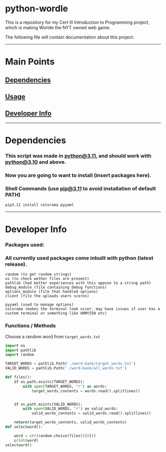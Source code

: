 # python-wordle
This is a repository for my Cert III Introduction to Programming project, which is making Worlde the NYT owned web game.

The following file will contain documentation about this project.

---

# Main Points

##  [Dependencies](#dependencies)
##  [Usage](./Instructions.md) 
##  [Developer Info](#developer-info)

---

# Dependencies

### This script was made in python@3.11, and should work with python@3.10 and above.
### Now you are going to want to install (insert packages here).

### Shell Commands (use pip@3.11 to avoid installation of default PATH)
```zsh
pip3.11 install colorama pyyaml
```
---

# Developer Info

### Packages used:

### All currently used packages come inbuilt with python (latest release).

    random (to get random strings)
    os (to check wether files are present)
    pathlib (had better experiences with this appose to a string path)
    debug_module (file containing debug functions)
    options_module (file that handled options)
    client (file the uploads users scores)

    pyyaml (used to manage options)
    colorama (makes the terminal look nicer, may have issues if user has a custom terminal or something like OHMYZSH etc)
### Functions / Methods

Choose a random word from `target_words.txt`

```python
import os
import pathlib
import random

TARGET_WORDS = pathlib.Path('./word-bank/target_words.txt')
VALID_WORDS = pathlib.Path('./word-bank/all_words.txt')

def files():
    if os.path.exists(TARGET_WORDS):
        with open(TARGET_WORDS, "r") as words:
            target_words_contents = words.read().splitlines()


    if os.path.exists(VALID_WORDS):
        with open(VALID_WORDS, "r") as valid_words:
            valid_words_contents = valid_words.read().splitlines()

    return(target_words_contents, valid_words_contents)
def selectword():

    word = str(random.choice(files()[0]))
    print(word)
selectword()

```
